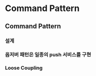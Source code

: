 # Command Pattern

## Command Pattern

### 설계  

### 옵저버 패턴은 일종의 push 서비스를 구현  

### Loose Coupling  
 
